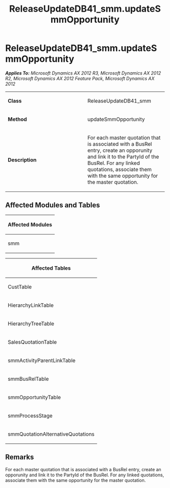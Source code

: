 ﻿---
title: ReleaseUpdateDB41_smm.updateSmmOpportunity
TOCTitle: ReleaseUpdateDB41_smm.updateSmmOpportunity
ms:assetid: 8ed1e443-bfd0-8157-a0f7-1f5dff2d5182
ms:mtpsurl: https://msdn.microsoft.com/en-us/library/JJ736518(v=AX.60)
ms:contentKeyID: 49709707
ms.date: 05/18/2015
mtps_version: v=AX.60
---

# ReleaseUpdateDB41\_smm.updateSmmOpportunity 


_**Applies To:** Microsoft Dynamics AX 2012 R3, Microsoft Dynamics AX 2012 R2, Microsoft Dynamics AX 2012 Feature Pack, Microsoft Dynamics AX 2012_

<table>
<colgroup>
<col style="width: 50%" />
<col style="width: 50%" />
</colgroup>
<tbody>
<tr class="odd">
<td><p><strong>Class</strong></p></td>
<td><p>ReleaseUpdateDB41_smm</p></td>
</tr>
<tr class="even">
<td><p><strong>Method</strong></p></td>
<td><p>updateSmmOpportunity</p></td>
</tr>
<tr class="odd">
<td><p><strong>Description</strong></p></td>
<td><p>For each master quotation that is associated with a BusRel entry, create an opporunity and link it to the PartyId of the BusRel. For any linked quotations, associate them with the same opportunity for the master quotation.</p></td>
</tr>
</tbody>
</table>


## Affected Modules and Tables

<table>
<colgroup>
<col style="width: 100%" />
</colgroup>
<thead>
<tr class="header">
<th><p>Affected Modules</p></th>
</tr>
</thead>
<tbody>
<tr class="odd">
<td><p>smm</p></td>
</tr>
</tbody>
</table>


<table>
<colgroup>
<col style="width: 100%" />
</colgroup>
<thead>
<tr class="header">
<th><p>Affected Tables</p></th>
</tr>
</thead>
<tbody>
<tr class="odd">
<td><p>CustTable</p></td>
</tr>
<tr class="even">
<td><p>HierarchyLinkTable</p></td>
</tr>
<tr class="odd">
<td><p>HierarchyTreeTable</p></td>
</tr>
<tr class="even">
<td><p>SalesQuotationTable</p></td>
</tr>
<tr class="odd">
<td><p>smmActivityParentLinkTable</p></td>
</tr>
<tr class="even">
<td><p>smmBusRelTable</p></td>
</tr>
<tr class="odd">
<td><p>smmOpportunityTable</p></td>
</tr>
<tr class="even">
<td><p>smmProcessStage</p></td>
</tr>
<tr class="odd">
<td><p>smmQuotationAlternativeQuotations</p></td>
</tr>
</tbody>
</table>


## Remarks

For each master quotation that is associated with a BusRel entry, create an opporunity and link it to the PartyId of the BusRel. For any linked quotations, associate them with the same opportunity for the master quotation.

  


